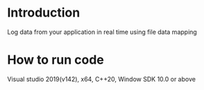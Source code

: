 # Introduction
Log data from your application in real time using file data mapping

# How to run code
Visual studio 2019(v142), x64, C++20, Window SDK 10.0 or above

